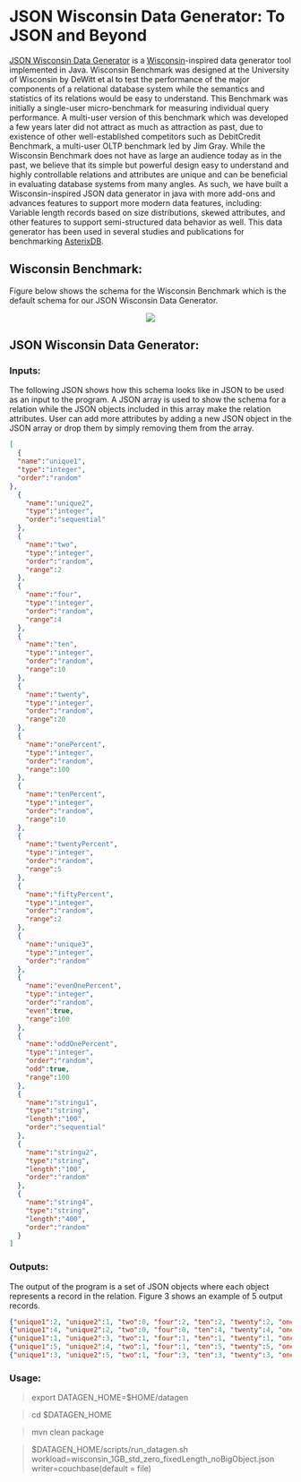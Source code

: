 # JSON Wisconsin Data Generator: To JSON and Beyond
[JSON Wisconsin Data Generator](https://github.com/shivajah/JSON-Wisconsin-Data-Generator) is a [Wisconsin](http://jimgray.azurewebsites.net/benchmarkhandbook/chapter4.pdf)-inspired data generator tool implemented in Java. Wisconsin Benchmark was designed at the University of Wisconsin by DeWitt et al to test the performance of the major components of a relational database system while the semantics and statistics of its relations would be easy to understand.  This Benchmark was initially a single-user micro-benchmark for measuring individual query performance. A multi-user version of this benchmark which was developed a few years later did not attract as much as attraction as past, due to existence of other well-established competitors such as DebitCredit Benchmark, a multi-user OLTP benchmark led by Jim Gray.
While the Wisconsin Benchmark does not have as large an audience today as in the past, we believe that its simple but powerful design easy to understand and highly controllable relations and attributes are unique and can be beneficial in evaluating database systems from many angles. As such, we have built a Wisconsin-inspired JSON data generator in java with more add-ons and advances features to support more modern data features, including: Variable length records based on size distributions, skewed attributes, and other features to support semi-structured data behavior as well.
This data generator has been used in several studies and publications for benchmarking [AsterixDB](https://asterixdb.incubator.apache.org).

## Wisconsin Benchmark:
Figure below shows the schema for the Wisconsin Benchmark which is the default schema for our JSON Wisconsin Data Generator. 
<p align="center">
    <img  src="https://github.com/shivajah/JSON-Wisconsin-Data-Generator/blob/main/Wisconsin%20Benchmark-%20Original%20Schema.png">
</p>

## JSON Wisconsin Data Generator:

### Inputs:
The following JSON shows how this schema looks like in JSON to be used as an input to the program. A JSON array is used to show the schema for a relation while the JSON objects included in this array make the relation attributes. User can add more attributes by adding a new JSON object in the JSON array or drop them by simply removing them from the array.

```JSON
[
  {
  "name":"unique1",
  "type":"integer",
  "order":"random"
},
  {
    "name":"unique2",
    "type":"integer",
    "order":"sequential"
  },
  {
    "name":"two",
    "type":"integer",
    "order":"random",
    "range":2
  },
  {
    "name":"four",
    "type":"integer",
    "order":"random",
    "range":4
  },
  {
    "name":"ten",
    "type":"integer",
    "order":"random",
    "range":10
  },
  {
    "name":"twenty",
    "type":"integer",
    "order":"random",
    "range":20
  },
  {
    "name":"onePercent",
    "type":"integer",
    "order":"random",
    "range":100
  },
  {
    "name":"tenPercent",
    "type":"integer",
    "order":"random",
    "range":10
  },
  {
    "name":"twentyPercent",
    "type":"integer",
    "order":"random",
    "range":5
  },
  {
    "name":"fiftyPercent",
    "type":"integer",
    "order":"random",
    "range":2
  },
  {
    "name":"unique3",
    "type":"integer",
    "order":"random"
  },
  {
    "name":"evenOnePercent",
    "type":"integer",
    "order":"random",
    "even":true,
    "range":100
  },
  {
    "name":"oddOnePercent",
    "type":"integer",
    "order":"random",
    "odd":true,
    "range":100
  },
  {
    "name":"stringu1",
    "type":"string",
    "length":"100",
    "order":"sequential"
  },
  {
    "name":"stringu2",
    "type":"string",
    "length":"100",
    "order":"random"
  },
  {
    "name":"string4",
    "type":"string",
    "length":"400",
    "order":"random"
  }
]

```

### Outputs:

The output of the program is a set of JSON objects where each object represents a record in the relation. Figure 3 shows an example of 5 output records.

```JSON
{"unique1":2, "unique2":1, "two":0, "four":2, "ten":2, "twenty":2, "onePercent":2, "tenPercent":2, "twentyPercent":2, "fiftyPercent":0, "unique3":2, "evenOnePercent":4, "oddOnePercent":5, "stringu1":"BAAAAAAXXXXXXXXXXXXXXXXXXXXXXXXXXXXXXXXXXXXXXXXXXXXXXXXXXXXXXXXXXXXXXXXXXXXXXXXXXXXXXXXXXXXXXXXXXXXX", "stringu2":"CAAAAAAXXXXXXXXXXXXXXXXXXXXXXXXXXXXXXXXXXXXXXXXXXXXXXXXXXXXXXXXXXXXXXXXXXXXXXXXXXXXXXXXXXXXXXXXXXXXX", "string4":"CAAAAAAXXXXXXXXXXXXXXXXXXXXXXXXXXXXXXXXXXXXXXXXXXXXXXXXXXXXXXXXXXXXXXXXXXXXXXXXXXXXXXXXXXXXXXXXXXXXXXXXXXXXXXXXXXXXXXXXXXXXXXXXXXXXXXXXXXXXXXXXXXXXXXXXXXXXXXXXXXXXXXXXXXXXXXXXXXXXXXXXXXXXXXXXXXXXXXXXXXXXXXXXXXXXXXXXXXXXXXXXXXXXXXXXXXXXXXXXXXXXXXXXXXXXXXXXXXXXXXXXXXXXXXXXXXXXXXXXXXXXXXXXXXXXXXXXXXXXXXXXXXXXXXXXXXXXXXXXXXXXXXXXXXXXXXXXXXXXXXXXXXXXXXXXXXXXXXXXXXXXXXXXXXXXXXXXXXXXXXXXXXXXXXXXXXXXXXXXX"}
{"unique1":4, "unique2":2, "two":0, "four":0, "ten":4, "twenty":4, "onePercent":4, "tenPercent":4, "twentyPercent":4, "fiftyPercent":0, "unique3":4, "evenOnePercent":8, "oddOnePercent":9, "stringu1":"CAAAAAAXXXXXXXXXXXXXXXXXXXXXXXXXXXXXXXXXXXXXXXXXXXXXXXXXXXXXXXXXXXXXXXXXXXXXXXXXXXXXXXXXXXXXXXXXXXXX", "stringu2":"EAAAAAAXXXXXXXXXXXXXXXXXXXXXXXXXXXXXXXXXXXXXXXXXXXXXXXXXXXXXXXXXXXXXXXXXXXXXXXXXXXXXXXXXXXXXXXXXXXXX", "string4":"EAAAAAAXXXXXXXXXXXXXXXXXXXXXXXXXXXXXXXXXXXXXXXXXXXXXXXXXXXXXXXXXXXXXXXXXXXXXXXXXXXXXXXXXXXXXXXXXXXXXXXXXXXXXXXXXXXXXXXXXXXXXXXXXXXXXXXXXXXXXXXXXXXXXXXXXXXXXXXXXXXXXXXXXXXXXXXXXXXXXXXXXXXXXXXXXXXXXXXXXXXXXXXXXXXXXXXXXXXXXXXXXXXXXXXXXXXXXXXXXXXXXXXXXXXXXXXXXXXXXXXXXXXXXXXXXXXXXXXXXXXXXXXXXXXXXXXXXXXXXXXXXXXXXXXXXXXXXXXXXXXXXXXXXXXXXXXXXXXXXXXXXXXXXXXXXXXXXXXXXXXXXXXXXXXXXXXXXXXXXXXXXXXXXXXXXXXXXXXXX"}
{"unique1":1, "unique2":3, "two":1, "four":1, "ten":1, "twenty":1, "onePercent":1, "tenPercent":1, "twentyPercent":1, "fiftyPercent":1, "unique3":1, "evenOnePercent":2, "oddOnePercent":3, "stringu1":"DAAAAAAXXXXXXXXXXXXXXXXXXXXXXXXXXXXXXXXXXXXXXXXXXXXXXXXXXXXXXXXXXXXXXXXXXXXXXXXXXXXXXXXXXXXXXXXXXXXX", "stringu2":"BAAAAAAXXXXXXXXXXXXXXXXXXXXXXXXXXXXXXXXXXXXXXXXXXXXXXXXXXXXXXXXXXXXXXXXXXXXXXXXXXXXXXXXXXXXXXXXXXXXX", "string4":"BAAAAAAXXXXXXXXXXXXXXXXXXXXXXXXXXXXXXXXXXXXXXXXXXXXXXXXXXXXXXXXXXXXXXXXXXXXXXXXXXXXXXXXXXXXXXXXXXXXXXXXXXXXXXXXXXXXXXXXXXXXXXXXXXXXXXXXXXXXXXXXXXXXXXXXXXXXXXXXXXXXXXXXXXXXXXXXXXXXXXXXXXXXXXXXXXXXXXXXXXXXXXXXXXXXXXXXXXXXXXXXXXXXXXXXXXXXXXXXXXXXXXXXXXXXXXXXXXXXXXXXXXXXXXXXXXXXXXXXXXXXXXXXXXXXXXXXXXXXXXXXXXXXXXXXXXXXXXXXXXXXXXXXXXXXXXXXXXXXXXXXXXXXXXXXXXXXXXXXXXXXXXXXXXXXXXXXXXXXXXXXXXXXXXXXXXXXXXXXX"}
{"unique1":5, "unique2":4, "two":1, "four":1, "ten":5, "twenty":5, "onePercent":5, "tenPercent":5, "twentyPercent":0, "fiftyPercent":1, "unique3":5, "evenOnePercent":10, "oddOnePercent":11, "stringu1":"EAAAAAAXXXXXXXXXXXXXXXXXXXXXXXXXXXXXXXXXXXXXXXXXXXXXXXXXXXXXXXXXXXXXXXXXXXXXXXXXXXXXXXXXXXXXXXXXXXXX", "stringu2":"FAAAAAAXXXXXXXXXXXXXXXXXXXXXXXXXXXXXXXXXXXXXXXXXXXXXXXXXXXXXXXXXXXXXXXXXXXXXXXXXXXXXXXXXXXXXXXXXXXXX", "string4":"FAAAAAAXXXXXXXXXXXXXXXXXXXXXXXXXXXXXXXXXXXXXXXXXXXXXXXXXXXXXXXXXXXXXXXXXXXXXXXXXXXXXXXXXXXXXXXXXXXXXXXXXXXXXXXXXXXXXXXXXXXXXXXXXXXXXXXXXXXXXXXXXXXXXXXXXXXXXXXXXXXXXXXXXXXXXXXXXXXXXXXXXXXXXXXXXXXXXXXXXXXXXXXXXXXXXXXXXXXXXXXXXXXXXXXXXXXXXXXXXXXXXXXXXXXXXXXXXXXXXXXXXXXXXXXXXXXXXXXXXXXXXXXXXXXXXXXXXXXXXXXXXXXXXXXXXXXXXXXXXXXXXXXXXXXXXXXXXXXXXXXXXXXXXXXXXXXXXXXXXXXXXXXXXXXXXXXXXXXXXXXXXXXXXXXXXXXXXXXXX"}
{"unique1":3, "unique2":5, "two":1, "four":3, "ten":3, "twenty":3, "onePercent":3, "tenPercent":3, "twentyPercent":3, "fiftyPercent":1, "unique3":3, "evenOnePercent":6, "oddOnePercent":7, "stringu1":"FAAAAAAXXXXXXXXXXXXXXXXXXXXXXXXXXXXXXXXXXXXXXXXXXXXXXXXXXXXXXXXXXXXXXXXXXXXXXXXXXXXXXXXXXXXXXXXXXXXX", "stringu2":"DAAAAAAXXXXXXXXXXXXXXXXXXXXXXXXXXXXXXXXXXXXXXXXXXXXXXXXXXXXXXXXXXXXXXXXXXXXXXXXXXXXXXXXXXXXXXXXXXXXX", "string4":"DAAAAAAXXXXXXXXXXXXXXXXXXXXXXXXXXXXXXXXXXXXXXXXXXXXXXXXXXXXXXXXXXXXXXXXXXXXXXXXXXXXXXXXXXXXXXXXXXXXXXXXXXXXXXXXXXXXXXXXXXXXXXXXXXXXXXXXXXXXXXXXXXXXXXXXXXXXXXXXXXXXXXXXXXXXXXXXXXXXXXXXXXXXXXXXXXXXXXXXXXXXXXXXXXXXXXXXXXXXXXXXXXXXXXXXXXXXXXXXXXXXXXXXXXXXXXXXXXXXXXXXXXXXXXXXXXXXXXXXXXXXXXXXXXXXXXXXXXXXXXXXXXXXXXXXXXXXXXXXXXXXXXXXXXXXXXXXXXXXXXXXXXXXXXXXXXXXXXXXXXXXXXXXXXXXXXXXXXXXXXXXXXXXXXXXXXXXXXXXX"}

```

### Usage:
> export DATAGEN_HOME=$HOME/datagen

> cd $DATAGEN_HOME

> mvn clean package 

> $DATAGEN_HOME/scripts/run_datagen.sh workload=wisconsin_1GB_std_zero_fixedLength_noBigObject.json writer=couchbase(default = file)
